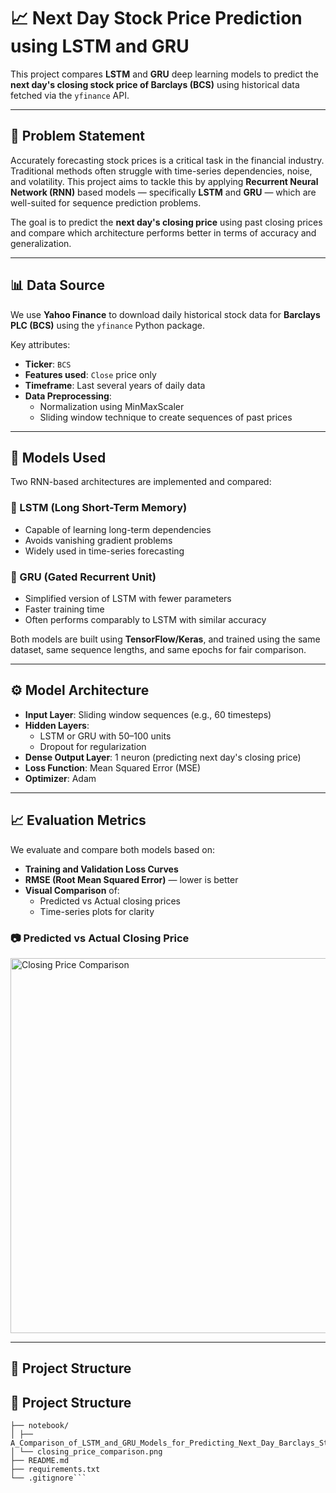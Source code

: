 # 📈 Next Day Stock Price Prediction using LSTM and GRU

This project compares **LSTM** and **GRU** deep learning models to predict the **next day's closing stock price of Barclays (BCS)** using historical data fetched via the `yfinance` API.

---

## 📌 Problem Statement

Accurately forecasting stock prices is a critical task in the financial industry. Traditional methods often struggle with time-series dependencies, noise, and volatility. This project aims to tackle this by applying **Recurrent Neural Network (RNN)** based models — specifically **LSTM** and **GRU** — which are well-suited for sequence prediction problems.

The goal is to predict the **next day's closing price** using past closing prices and compare which architecture performs better in terms of accuracy and generalization.

---

## 📊 Data Source

We use **Yahoo Finance** to download daily historical stock data for **Barclays PLC (BCS)** using the `yfinance` Python package.

Key attributes:
- **Ticker**: `BCS`
- **Features used**: `Close` price only
- **Timeframe**: Last several years of daily data
- **Data Preprocessing**:
  - Normalization using MinMaxScaler
  - Sliding window technique to create sequences of past prices

---

## 🧠 Models Used

Two RNN-based architectures are implemented and compared:

### 🔷 LSTM (Long Short-Term Memory)
- Capable of learning long-term dependencies
- Avoids vanishing gradient problems
- Widely used in time-series forecasting

### 🔷 GRU (Gated Recurrent Unit)
- Simplified version of LSTM with fewer parameters
- Faster training time
- Often performs comparably to LSTM with similar accuracy

Both models are built using **TensorFlow/Keras**, and trained using the same dataset, same sequence lengths, and same epochs for fair comparison.

---

## ⚙️ Model Architecture

- **Input Layer**: Sliding window sequences (e.g., 60 timesteps)
- **Hidden Layers**:
  - LSTM or GRU with 50–100 units
  - Dropout for regularization
- **Dense Output Layer**: 1 neuron (predicting next day's closing price)
- **Loss Function**: Mean Squared Error (MSE)
- **Optimizer**: Adam

---

## 📈 Evaluation Metrics

We evaluate and compare both models based on:

- **Training and Validation Loss Curves**
- **RMSE (Root Mean Squared Error)** — lower is better
- **Visual Comparison** of:
  - Predicted vs Actual closing prices
  - Time-series plots for clarity

### 📷 Predicted vs Actual Closing Price

<img src="notebook/closing_price_comparison.png" alt="Closing Price Comparison" width="600"/>

---

## 📁 Project Structure




## 📁 Project Structure
```Stock-Price-Prediction-LSTM-GRU/
├── notebook/
│ ├── A_Comparison_of_LSTM_and_GRU_Models_for_Predicting_Next_Day_Barclays_Stock_Price.ipynb
│ └── closing_price_comparison.png
├── README.md
├── requirements.txt
└── .gitignore```


